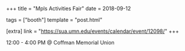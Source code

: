 +++
title = "Mpls Activities Fair"
date = 2018-09-12

tags = ["booth"]
template = "post.html"

[extra]
link = "https://sua.umn.edu/events/calendar/event/12098/"
+++

12:00 - 4:00 PM @ Coffman Memorial Union
